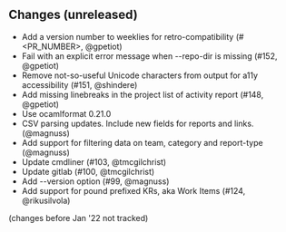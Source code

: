 ## Changes (unreleased)

- Add a version number to weeklies for retro-compatibility (#<PR_NUMBER>, @gpetiot)
- Fail with an explicit error message when --repo-dir is missing (#152, @gpetiot)
- Remove not-so-useful Unicode characters from output for a11y accessibility (#151, @shindere)
- Add missing linebreaks in the project list of activity report (#148, @gpetiot)
- Use ocamlformat 0.21.0
- CSV parsing updates. Include new fields for reports and links. (@magnuss)
- Add support for filtering data on team, category and report-type (@magnuss)
- Update cmdliner (#103, @tmcgilchrist)
- Update gitlab (#100, @tmcgilchrist)
- Add --version option (#99, @magnuss)
- Add support for pound prefixed KRs, aka Work Items (#124, @rikusilvola)

(changes before Jan '22 not tracked)
